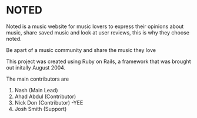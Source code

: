 # NOTED

Noted is a music website for music lovers to express their opinions about music, share saved music and look at user reviews, this is why they choose noted.

Be apart of a music community and share the music they love

This project was created using Ruby on Rails, a framework that was brought out initally August 2004.

The main contributors are
1. Nash (Main Lead)
2. Ahad Abdul (Contributor)
3. Nick Don (Contributor) -YEE
4. Josh Smith (Support)
